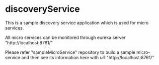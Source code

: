 # discoveryService

This is a sample discovery service application which is used for micro services.

All micro services can be monitored through eureka server "http://localhost:8761/"

Please refer "sampleMicroService" repository to build a sample micro-service and then see its information here with url "http://localhost:8761/"
